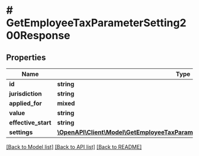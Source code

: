 # # GetEmployeeTaxParameterSetting200Response

## Properties

Name | Type | Description | Notes
------------ | ------------- | ------------- | -------------
**id** | **string** |  | [optional]
**jurisdiction** | **string** |  | [optional]
**applied_for** | **mixed** |  | [optional]
**value** | **string** |  | [optional]
**effective_start** | **string** |  | [optional]
**settings** | [**\OpenAPI\Client\Model\GetEmployeeTaxParameterSetting200ResponseSettingsInner[]**](GetEmployeeTaxParameterSetting200ResponseSettingsInner.md) |  | [optional]

[[Back to Model list]](../../README.md#models) [[Back to API list]](../../README.md#endpoints) [[Back to README]](../../README.md)

